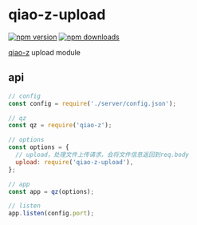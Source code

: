 # qiao-z-upload

[![npm version](https://img.shields.io/npm/v/qiao-z-upload.svg?style=flat-square)](https://www.npmjs.org/package/qiao-z-upload)
[![npm downloads](https://img.shields.io/npm/dm/qiao-z-upload.svg?style=flat-square)](https://npm-stat.com/charts.html?package=qiao-z-upload)

[qiao-z](https://qiao-z.insistime.com/#/) upload module

## api

```javascript
// config
const config = require('./server/config.json');

// qz
const qz = require('qiao-z');

// options
const options = {
  // upload，处理文件上传请求，会将文件信息返回到req.body
  upload: require('qiao-z-upload'),
};

// app
const app = qz(options);

// listen
app.listen(config.port);
```
